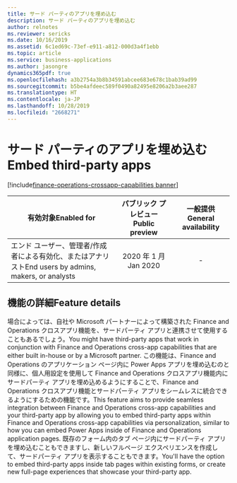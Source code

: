 ```yaml
---
title: サード パーティのアプリを埋め込む
description: サード パーティのアプリを埋め込む
author: relnotes
ms.reviewer: sericks
ms.date: 10/16/2019
ms.assetid: 6c1ed69c-73ef-e911-a812-000d3a4f1ebb
ms.topic: article
ms.service: business-applications
ms.author: jasongre
dynamics365pdf: true
ms.openlocfilehash: a3b2754a3b8b34591abcee683e678c1bab39ad99
ms.sourcegitcommit: b5be4afdeec589f0490a82495e8206a2b3aee287
ms.translationtype: HT
ms.contentlocale: ja-JP
ms.lasthandoff: 10/28/2019
ms.locfileid: "2668271"
---
```

# <a name="embed-third-party-apps"></a><span data-ttu-id="cce43-103">サード パーティのアプリを埋め込む</span><span class="sxs-lookup"><span data-stu-id="cce43-103">Embed third-party apps</span></span>
[!include[finance-operations-crossapp-capabilities banner](../includes/finance-operations-crossapp-capabilities.md)]

| <span data-ttu-id="cce43-104">有効対象</span><span class="sxs-lookup"><span data-stu-id="cce43-104">Enabled for</span></span>    |  <span data-ttu-id="cce43-105">パブリック プレビュー</span><span class="sxs-lookup"><span data-stu-id="cce43-105">Public preview</span></span> | <span data-ttu-id="cce43-106">一般提供</span><span class="sxs-lookup"><span data-stu-id="cce43-106">General availability</span></span> | 
| ---------- | :----------: |:----------: |
|<span data-ttu-id="cce43-107">エンド ユーザー、管理者/作成者による有効化、またはアナリスト</span><span class="sxs-lookup"><span data-stu-id="cce43-107">End users by admins, makers, or analysts</span></span>|<span data-ttu-id="cce43-108">2020 年 1 月</span><span class="sxs-lookup"><span data-stu-id="cce43-108">Jan 2020</span></span>| -|






## <a name="feature-details"></a><span data-ttu-id="cce43-109">機能の詳細</span><span class="sxs-lookup"><span data-stu-id="cce43-109">Feature details</span></span>
<!--feature detail start -->
<span data-ttu-id="cce43-110">場合によっては、自社や Microsoft パートナーによって構築された Finance and Operations クロスアプリ機能を、サードパーティ アプリと連携させて使用することもあるでしょう。</span><span class="sxs-lookup"><span data-stu-id="cce43-110">You might have third-party apps that work in conjunction with Finance and Operations cross-app capabilities that are either built in-house or by a Microsoft partner.</span></span> <span data-ttu-id="cce43-111">この機能は、Finance and Operations のアプリケーション ページ内に Power Apps アプリを埋め込むのと同様に、個人用設定を使用して Finance and Operations クロスアプリ機能内にサードパーティ アプリを埋め込めるようにすることで、Finance and Operations クロスアプリ機能とサードパーティ アプリをシームレスに統合できるようにするための機能です。</span><span class="sxs-lookup"><span data-stu-id="cce43-111">This feature aims to provide seamless integration between Finance and Operations cross-app capabilities and your third-party app by allowing you to embed third-party apps within Finance and Operations cross-app capabilities via personalization, similar to how you can embed Power Apps inside of Finance and Operations application pages.</span></span> <span data-ttu-id="cce43-112">既存のフォーム内のタブ ページ内にサードパーティ アプリを埋め込むこともできますし、新しいフルページ エクスペリエンスを作成して、サードパーティ アプリを表示することもできます。</span><span class="sxs-lookup"><span data-stu-id="cce43-112">You'll have the option to embed third-party apps inside tab pages within existing forms, or create new full-page experiences that showcase your third-party app.</span></span>  


<!--feature detail end -->









